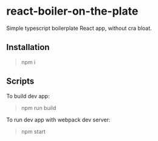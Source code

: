 # react-boiler-on-the-plate

Simple typescript boilerplate React app, without cra bloat.

## Installation

> npm i

## Scripts

To build dev app:
> npm run build

To run dev app with webpack dev server:
> npm start
